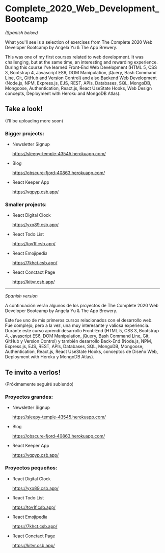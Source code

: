 # Complete_2020_Web_Development_Bootcamp
*(Spanish below)*

What you'll see is a selection of exercises from The Complete 2020 Web Developer Bootcamp by Angela Yu &amp; The App Brewery.

This was one of my first courses related to web development. It was challenging, but at the same time, an interesting and rewarding experience.
During this course I've learned Front-End Web Development (HTML 5, CSS 3, Bootstrap 4, Javascript ES6, DOM Manipulation, jQuery, Bash Command Line, Git, GitHub and Version Control) and also Backend Web Development (Node.js, NPM, Express.js, EJS, REST, APIs, Databases, SQL, MongoDB, Mongoose, Authentication, React.js, React UseState Hooks, Web Design concepts, Deployment with Heroku and MongoDB Atlas). 

## Take a look!
(I'll be uploading more soon)

### Bigger projects:

- Newsletter Signup

  https://sleepy-temple-43545.herokuapp.com/

- Blog

  https://obscure-fjord-40863.herokuapp.com/

- React Keeper App

  https://vqpyp.csb.app/


### Smaller projects:

- React Digital Clock
  
  https://yxo89.csb.app/
    
- React Todo List

  https://tov1f.csb.app/

- React Emojipedia

  https://7khct.csb.app/

- React Conctact Page

  https://kitvr.csb.app/
  
----------------------------------------------------------------------------------------------------------------------------------------------------------------------------
*Spanish version*

A continuación verán algunos de los proyectos de The Complete 2020 Web Developer Bootcamp by Angela Yu &amp; The App Brewery.

Este fue uno de mis primeros cursos relacionados con el desarrollo web. Fue complejo, pero a la vez, una muy interesante y valiosa experiencia.
Durante este curso aprendí desarrollo Front-End (HTML 5, CSS 3, Bootstrap 4, Javascript ES6, DOM Manipulation, jQuery, Bash Command Line, Git, GitHub y Version Control) y también desarrollo Back-End (Node.js, NPM, Express.js, EJS, REST, APIs, Databases, SQL, MongoDB, Mongoose, Authentication, React.js, React UseState Hooks, conceptos de Diseño Web, Deployment with Heroku y MongoDB Atlas). 

## Te invito a verlos!
(Próximamente seguiré subiendo)

### Proyectos grandes:

- Newsletter Signup

  https://sleepy-temple-43545.herokuapp.com/

- Blog

  https://obscure-fjord-40863.herokuapp.com/

- React Keeper App

  https://vqpyp.csb.app/


### Proyectos pequeños:

- React Digital Clock
  
  https://yxo89.csb.app/
    
- React Todo List

  https://tov1f.csb.app/

- React Emojipedia

  https://7khct.csb.app/

- React Conctact Page

  https://kitvr.csb.app/
